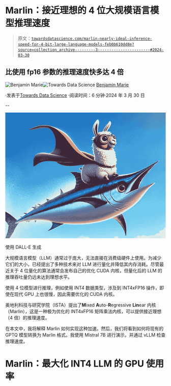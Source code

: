 # Marlin：接近理想的 4 位大规模语言模型推理速度

> 原文：[`towardsdatascience.com/marlin-nearly-ideal-inference-speed-for-4-bit-large-language-models-feb0b610dd8e?source=collection_archive---------3-----------------------#2024-03-30`](https://towardsdatascience.com/marlin-nearly-ideal-inference-speed-for-4-bit-large-language-models-feb0b610dd8e?source=collection_archive---------3-----------------------#2024-03-30)

## 比使用 fp16 参数的推理速度快多达 4 倍

[](https://medium.com/@bnjmn_marie?source=post_page---byline--feb0b610dd8e--------------------------------)![Benjamin Marie](https://medium.com/@bnjmn_marie?source=post_page---byline--feb0b610dd8e--------------------------------)[](https://towardsdatascience.com/?source=post_page---byline--feb0b610dd8e--------------------------------)![Towards Data Science](https://towardsdatascience.com/?source=post_page---byline--feb0b610dd8e--------------------------------) [Benjamin Marie](https://medium.com/@bnjmn_marie?source=post_page---byline--feb0b610dd8e--------------------------------)

·发表于[Towards Data Science](https://towardsdatascience.com/?source=post_page---byline--feb0b610dd8e--------------------------------) ·阅读时间：6 分钟·2024 年 3 月 30 日

--

![](img/c9dfbfd469dab2a651a7a522eb2d344c.png)

使用 DALL-E 生成

大规模语言模型（LLM）通常过于庞大，无法直接在消费级硬件上使用。为减少它们的大小，已经提出了多种技术来对 LLM 进行量化并降低其内存消耗。尽管最近关于 4 位量化的算法通常会发布自己的优化 CUDA 内核，但量化后的 LLM 的推理吞吐量仍远未达到理想水平。

使用 4 位模型进行推理，例如使用 INT4 数据类型，涉及到 INT4xFP16 操作，即使在现代 GPU 上也很慢，因此需要优化的 CUDA 内核。

奥地利科技与研究学院（ISTA）提出了**M**ixed **A**uto-**R**egressive **Lin**ear 内核（Marlin），这是一种极为优化的 INT4xFP16 矩阵乘法内核，可以提供接近理想（4 倍）的推理速度。

在本文中，我将解释 Marlin 如何实现这种加速。然后，我们将看到如何将现有的 GPTQ 模型转换为 Marlin 格式。我使用 Mistral 7B 进行演示，并通过 vLLM 检查推理速度。

# Marlin：最大化 INT4 LLM 的 GPU 使用率
